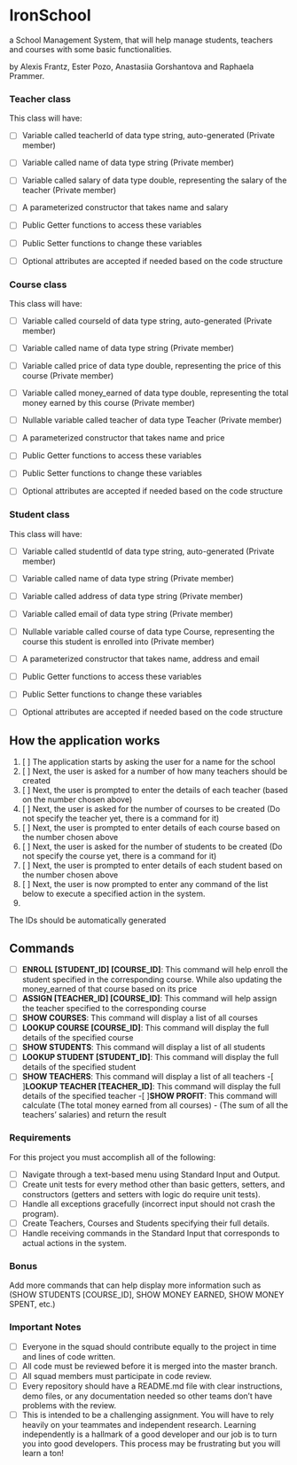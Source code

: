 # IronSchool
a School Management System, that will help manage students, teachers and courses with some basic functionalities.

by Alexis Frantz, Ester Pozo, Anastasiia Gorshantova and Raphaela Prammer.


### Teacher class

This class will have:

-[ ] Variable called teacherId of data type string, auto-generated (Private member)

-[ ] Variable called name of data type string (Private member)

-[ ] Variable called salary of data type double, representing the salary of the teacher (Private member)

-[ ] A parameterized constructor that takes name and salary

-[ ] Public Getter functions to access these variables

-[ ] Public Setter functions to change these variables

-[ ] Optional attributes are accepted if needed based on the code structure

### Course class

This class will have:

-[ ] Variable called courseId of data type string, auto-generated (Private member)

-[ ] Variable called name of data type string (Private member)

-[ ] Variable called price of data type double, representing the price of this course (Private member)

-[ ] Variable called money_earned of data type double, representing the total money earned by this course (Private member)

-[ ]  Nullable variable called teacher of data type Teacher (Private member)
-[ ] A parameterized constructor that takes name and price

-[ ] Public Getter functions to access these variables

-[ ] Public Setter functions to change these variables

-[ ] Optional attributes are accepted if needed based on the code structure

### Student class

This class will have:

-[ ] Variable called studentId of data type string, auto-generated (Private member)

-[ ] Variable called name of data type string (Private member)

-[ ] Variable called address of data type string (Private member)

-[ ] Variable called email of data type string (Private member)
-[ ] Nullable variable called course of data type Course, representing the course this student is enrolled into (Private member)
 -[ ] A parameterized constructor that takes name, address and email
-[ ] Public Getter functions to access these variables
 -[ ] Public Setter functions to change these variables
  -[ ] Optional attributes are accepted if needed based on the code structure

## How the application works
1. [ ] The application starts by asking the user for a name for the school
2. [ ] Next, the user is asked for a number of how many teachers should be created
3. [ ] Next, the user is prompted to enter the details of each teacher (based on the number chosen above)
4. [ ] Next, the user is asked for the number of courses to be created (Do not specify the teacher yet, there is a command for it)
5. [ ] Next, the user is prompted to enter details of each course based on the number chosen above
6. [ ] Next, the user is asked for the number of students to be created (Do not specify the course yet, there is a command for it)
7. [ ] Next, the user is prompted to enter details of each student based on the number chosen above
8. [ ] Next, the user is now prompted to enter any command of the list below to execute a specified action in the system.
9. 
The IDs should be automatically generated

## Commands
-[ ] **ENROLL [STUDENT_ID] [COURSE_ID]**: This command will help enroll the student specified in the corresponding course. While also updating the money_earned of that course based on its price
 -[ ] **ASSIGN [TEACHER_ID] [COURSE_ID]**: This command will help assign the teacher specified to the corresponding course
-[ ]  **SHOW COURSES**: This command will display a list of all courses
 -[ ] **LOOKUP COURSE [COURSE_ID]**: This command will display the full details of the specified course
-[ ] **SHOW STUDENTS**: This command will display a list of all students
-[ ] **LOOKUP STUDENT [STUDENT_ID]**: This command will display the full details of the specified student
-[ ] **SHOW TEACHERS**: This command will display a list of all teachers
 -[ ]**LOOKUP TEACHER [TEACHER_ID]**: This command will display the full details of the specified teacher
 -[ ]**SHOW PROFIT**: This command will calculate (The total money earned from all courses) - (The sum of all the teachers’ salaries) and return the result

### Requirements
For this project you must accomplish all of the following:

-[ ] Navigate through a text-based menu using Standard Input and Output.
-[ ] Create unit tests for every method other than basic getters, setters, and constructors (getters and setters with logic do require unit tests).
-[ ] Handle all exceptions gracefully (incorrect input should not crash the program).
-[ ] Create Teachers, Courses and Students specifying their full details.
-[ ] Handle receiving commands in the Standard Input that corresponds to actual actions in the system.

### Bonus
Add more commands that can help display more information such as (SHOW STUDENTS [COURSE_ID], SHOW MONEY EARNED, SHOW MONEY SPENT, etc.)


### Important Notes
-[ ] Everyone in the squad should contribute equally to the project in time and lines of code written.
-[ ] All code must be reviewed before it is merged into the master branch.
-[ ] All squad members must participate in code review.
-[ ] Every repository should have a README.md file with clear instructions, demo files, or any documentation needed so other teams don’t have problems with the review.
-[ ] This is intended to be a challenging assignment. You will have to rely heavily on your teammates and independent research. Learning independently is a hallmark of a good developer and our job is to turn you into good developers. This process may be frustrating but you will learn a ton!